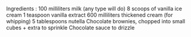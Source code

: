 
Ingredients :
100 milliliters milk (any type will do)
8 scoops of vanilla ice cream
1 teaspoon vanilla extract
600 milliliters thickened cream (for whipping)
5 tablespoons nutella
Chocolate brownies, chopped into small cubes + extra to sprinkle
Chocolate sauce to drizzle